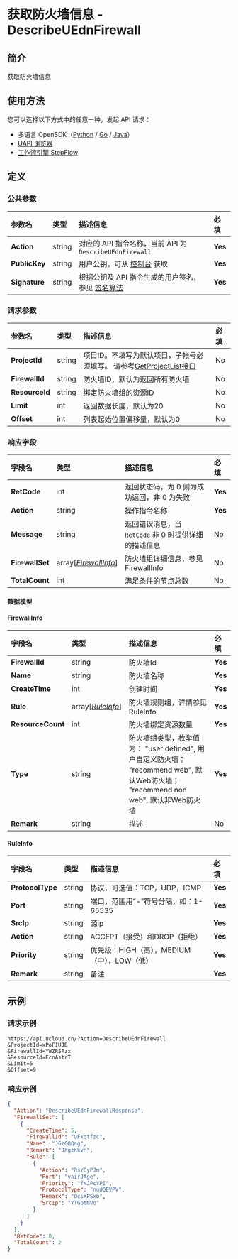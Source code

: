 # 获取防火墙信息 - DescribeUEdnFirewall

## 简介

获取防火墙信息





## 使用方法

您可以选择以下方式中的任意一种，发起 API 请求：
- 多语言 OpenSDK（[Python](https://github.com/ucloud/ucloud-sdk-python3) / [Go](https://github.com/ucloud/ucloud-sdk-go) / [Java](https://github.com/ucloud/ucloud-sdk-java)）
- [UAPI 浏览器](https://console.ucloud.cn/uapi/detail?id=DescribeUEdnFirewall)
- [工作流引擎 StepFlow](https://console.ucloud.cn/stepflow/manage/)

## 定义

### 公共参数

| 参数名 | 类型 | 描述信息 | 必填 |
|:---|:---|:---|:---|
| **Action**     | string  | 对应的 API 指令名称，当前 API 为 `DescribeUEdnFirewall`                        | **Yes** |
| **PublicKey**  | string  | 用户公钥，可从 [控制台](https://console.ucloud.cn/uapi/apikey) 获取                                             | **Yes** |
| **Signature**  | string  | 根据公钥及 API 指令生成的用户签名，参见 [签名算法](api/summary/signature.md)  | **Yes** |

### 请求参数

| 参数名 | 类型 | 描述信息 | 必填 |
|:---|:---|:---|:---|
| **ProjectId** | string | 项目ID。不填写为默认项目，子帐号必须填写。 请参考[GetProjectList接口](api/summary/get_project_list) |No|
| **FirewallId** | string | 防火墙ID，默认为返回所有防火墙 |No|
| **ResourceId** | string | 绑定防火墙组的资源ID |No|
| **Limit** | int | 返回数据长度，默认为20 |No|
| **Offset** | int | 列表起始位置偏移量，默认为0 |No|

### 响应字段

| 字段名 | 类型 | 描述信息 | 必填 |
|:---|:---|:---|:---|
| **RetCode** | int | 返回状态码，为 0 则为成功返回，非 0 为失败 |**Yes**|
| **Action** | string | 操作指令名称 |**Yes**|
| **Message** | string | 返回错误消息，当 `RetCode` 非 0 时提供详细的描述信息 |No|
| **FirewallSet** | array[[*FirewallInfo*](#FirewallInfo)] | 防火墙组详细信息，参见 FirewallInfo |No|
| **TotalCount** | int | 满足条件的节点总数 |No|

#### 数据模型


#### FirewallInfo

| 字段名 | 类型 | 描述信息 | 必填 |
|:---|:---|:---|:---|
| **FirewallId** | string | 防火墙Id |**Yes**|
| **Name** | string | 防火墙名称 |**Yes**|
| **CreateTime** | int | 创建时间 |**Yes**|
| **Rule** | array[[*RuleInfo*](#RuleInfo)] | 防火墙规则组，详情参见RuleInfo |**Yes**|
| **ResourceCount** | int | 防火墙绑定资源数量 |**Yes**|
| **Type** | string | 防火墙组类型，枚举值为： "user defined", 用户自定义防火墙； "recommend web", 默认Web防火墙； "recommend non web", 默认非Web防火墙 |**Yes**|
| **Remark** | string | 描述 |No|

#### RuleInfo

| 字段名 | 类型 | 描述信息 | 必填 |
|:---|:---|:---|:---|
| **ProtocolType** | string | 协议，可选值：TCP，UDP，ICMP |**Yes**|
| **Port** | string | 端口，范围用"-"符号分隔，如：1-65535 |**Yes**|
| **SrcIp** | string | 源ip |**Yes**|
| **Action** | string | ACCEPT（接受）和DROP（拒绝） |**Yes**|
| **Priority** | string | 优先级：HIGH（高），MEDIUM（中），LOW（低） |**Yes**|
| **Remark** | string | 备注 |**Yes**|

## 示例

### 请求示例
    
```
https://api.ucloud.cn/?Action=DescribeUEdnFirewall
&ProjectId=xPoFIUJB
&FirewallId=YWZRSPzx
&ResourceId=EcnAstrT
&Limit=5
&Offset=9
```

### 响应示例
    
```json
{
  "Action": "DescribeUEdnFirewallResponse",
  "FirewallSet": [
    {
      "CreateTime": 5,
      "FirewallId": "UFxqtfzc",
      "Name": "JGzGQQag",
      "Remark": "JKgzKkvn",
      "Rule": [
        {
          "Action": "RsYGyPJm",
          "Port": "vairJAge",
          "Priority": "fKJPcYPI",
          "ProtocolType": "nudQEVPV",
          "Remark": "OcsXPSxb",
          "SrcIp": "YTGptNVo"
        }
      ]
    }
  ],
  "RetCode": 0,
  "TotalCount": 2
}
```





